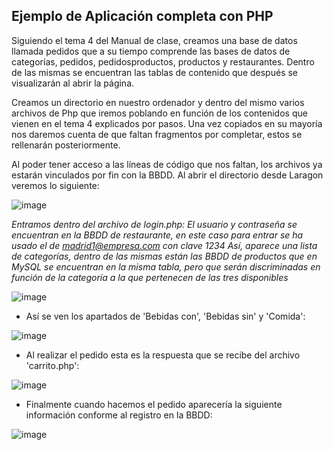 
## Ejemplo de Aplicación completa con PHP 

Siguiendo el tema 4 del Manual de clase, creamos una base de datos llamada pedidos que a su tiempo comprende las bases de datos de categorías, pedidos, pedidosproductos, productos y restaurantes. Dentro de las mismas se encuentran las tablas de contenido que después se visualizarán al abrir la página.

Creamos un directorio en nuestro ordenador y dentro del mismo varios archivos de Php que iremos poblando en función de los contenidos que vienen en el tema 4 explicados por pasos. Una vez copiados en su mayoría nos daremos cuenta de que faltan fragmentos por completar, estos se rellenarán posteriormente. 

Al poder tener acceso a las líneas de código que nos faltan, los archivos ya estarán vinculados por fin con la BBDD. Al abrir el directorio desde Laragon veremos lo siguiente:

![image](https://user-images.githubusercontent.com/91055754/152795751-b8a85d61-d86a-4a11-b0b6-321043a40a44.png)

*Entramos dentro del archivo de login.php:*
*El usuario y contraseña se encuentran en la BBDD de restaurante, en este caso para entrar se ha usado el de madrid1@empresa.com con clave 1234*
*Así, aparece una lista de categorías, dentro de las mismas están las BBDD de productos que en MySQL se encuentran en la misma tabla, pero que serán discriminadas en función de la categoría a la que pertenecen de las tres disponibles*

![image](https://user-images.githubusercontent.com/91055754/152795938-876e74e7-2b4b-4caa-8003-c239864b106b.png)

- Así se ven los apartados de 'Bebidas con', 'Bebidas sin' y 'Comida':

![image](https://user-images.githubusercontent.com/91055754/152796142-f5ba3a6f-c58d-404b-b401-c19f727817f5.png)

- Al realizar el pedido esta es la respuesta que se recibe del archivo 'carrito.php':

![image](https://user-images.githubusercontent.com/91055754/152797014-aa1ccaf5-d997-4213-a61f-792492353a59.png)

- Finalmente cuando hacemos el pedido aparecería la siguiente información conforme al registro en la BBDD:

![image](https://user-images.githubusercontent.com/91055754/152797204-3863cb83-8a56-4122-9bf2-9ce8a33b2588.png)





